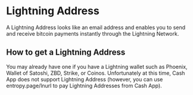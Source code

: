 # Lightning Address

A Lightning Address looks like an email address and enables you to send and receive bitcoin payments instantly through the Lightning Network.

## How to get a Lightning Address
You may already have one if you have a Lightning wallet such as Phoenix, Wallet of Satoshi, ZBD, Strike, or Coinos. Unfortunately at this time, Cash App does not support Lightning Address (however, you can use entropy.page/lnurl to pay Lightning Addresses from Cash App).
